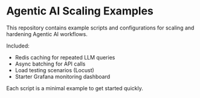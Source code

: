 # Agentic AI Scaling Examples

This repository contains example scripts and configurations for scaling and hardening Agentic AI workflows.  

Included:
- Redis caching for repeated LLM queries
- Async batching for API calls
- Load testing scenarios (Locust)
- Starter Grafana monitoring dashboard

Each script is a minimal example to get started quickly.
